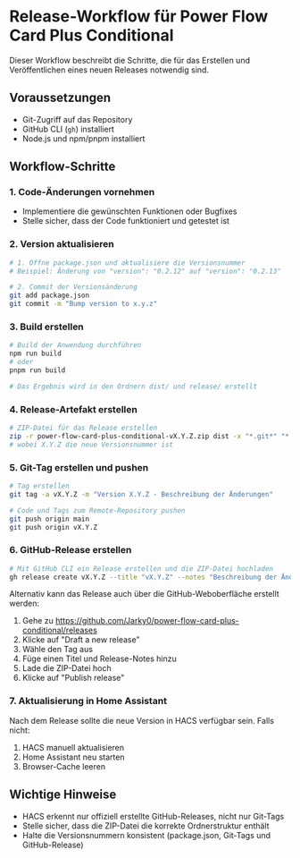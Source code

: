 # Release-Workflow für Power Flow Card Plus Conditional

Dieser Workflow beschreibt die Schritte, die für das Erstellen und Veröffentlichen eines neuen Releases notwendig sind.

## Voraussetzungen

- Git-Zugriff auf das Repository
- GitHub CLI (`gh`) installiert
- Node.js und npm/pnpm installiert

## Workflow-Schritte

### 1. Code-Änderungen vornehmen

- Implementiere die gewünschten Funktionen oder Bugfixes
- Stelle sicher, dass der Code funktioniert und getestet ist

### 2. Version aktualisieren

```bash
# 1. Öffne package.json und aktualisiere die Versionsnummer
# Beispiel: Änderung von "version": "0.2.12" auf "version": "0.2.13"

# 2. Commit der Versionsänderung
git add package.json
git commit -m "Bump version to x.y.z"
```

### 3. Build erstellen

```bash
# Build der Anwendung durchführen
npm run build
# oder
pnpm run build

# Das Ergebnis wird in den Ordnern dist/ und release/ erstellt
```

### 4. Release-Artefakt erstellen

```bash
# ZIP-Datei für das Release erstellen
zip -r power-flow-card-plus-conditional-vX.Y.Z.zip dist -x "*.git*" "*.DS_Store" "node_modules*"
# wobei X.Y.Z die neue Versionsnummer ist
```

### 5. Git-Tag erstellen und pushen

```bash
# Tag erstellen
git tag -a vX.Y.Z -m "Version X.Y.Z - Beschreibung der Änderungen"

# Code und Tags zum Remote-Repository pushen
git push origin main
git push origin vX.Y.Z
```

### 6. GitHub-Release erstellen

```bash
# Mit GitHub CLI ein Release erstellen und die ZIP-Datei hochladen
gh release create vX.Y.Z --title "vX.Y.Z" --notes "Beschreibung der Änderungen" power-flow-card-plus-conditional-vX.Y.Z.zip
```

Alternativ kann das Release auch über die GitHub-Weboberfläche erstellt werden:
1. Gehe zu https://github.com/Jarky0/power-flow-card-plus-conditional/releases
2. Klicke auf "Draft a new release"
3. Wähle den Tag aus
4. Füge einen Titel und Release-Notes hinzu
5. Lade die ZIP-Datei hoch
6. Klicke auf "Publish release"

### 7. Aktualisierung in Home Assistant

Nach dem Release sollte die neue Version in HACS verfügbar sein. Falls nicht:

1. HACS manuell aktualisieren
2. Home Assistant neu starten
3. Browser-Cache leeren

## Wichtige Hinweise

- HACS erkennt nur offiziell erstellte GitHub-Releases, nicht nur Git-Tags
- Stelle sicher, dass die ZIP-Datei die korrekte Ordnerstruktur enthält
- Halte die Versionsnummern konsistent (package.json, Git-Tags und GitHub-Release) 